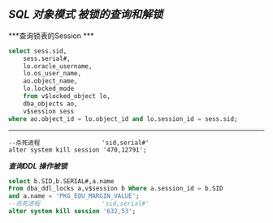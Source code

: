 ***SQL 对象模式 被锁的查询和解锁***
---
***查询锁表的Session ***
```sql
select sess.sid,
    sess.serial#,
    lo.oracle_username,
    lo.os_user_name,
    ao.object_name,
    lo.locked_mode
    from v$locked_object lo,
    dba_objects ao,
    v$session sess
where ao.object_id = lo.object_id and lo.session_id = sess.sid;
```
---
```
--杀死进程                 'sid,serial#'
alter system kill session '470,12791'; 
```

***查询DDL 操作被锁***
```sql
select b.SID,b.SERIAL#,a.name
From dba_ddl_locks a,v$session b Where a.session_id = b.SID
and a.name = 'PKG_EQU_MARGIN_VALUE';
--杀死进程                 'sid,serial#'
alter system kill session '632,53'; 
```

